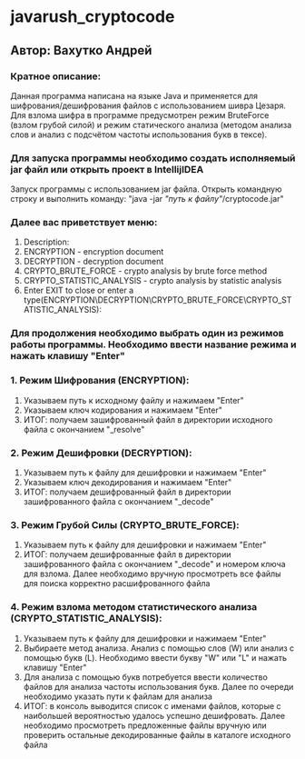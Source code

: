 # javarush_cryptocode
## Автор: Вахутко Андрей
### Кратное описание:
Данная программа написана на языке Java и применяется для шифрования/дешифрования файлов
с использованием шивра Цезаря. Для взлома шифра в программе предусмотрен режим BruteForce
(взлом грубой силой) и режим статического анализа (методом анализа слов и анализ с подсчётом частоты
использования букв в тексе).
### Для запуска программы необходимо создать исполняемый jar файл или открыть проект в IntellijIDEA
Запуск программы с использованием jar файла. Открыть командную строку и выполнить команду:
"java -jar *"путь к файлу"*/cryptocode.jar"
### Далее вас приветствует меню:
1. Description:
2. ENCRYPTION - encryption document
3. DECRYPTION - decryption document
4. CRYPTO_BRUTE_FORCE - crypto analysis by brute force method
5. CRYPTO_STATISTIC_ANALYSIS - crypto analysis by statistic analysis
6. Enter EXIT to close or enter a type(ENCRYPTION\DECRYPTION\CRYPTO_BRUTE_FORCE\CRYPTO_STATISTIC_ANALYSIS):
### Для продолжения необходимо выбрать один из режимов работы программы. Необходимо ввести название режима и нажать клавишу "Enter"
### 1. Режим Шифрования (ENCRYPTION):
1. Указываем путь к исходному файлу и нажимаем "Enter"
2. Указываем ключ кодирования и нажимаем "Enter"
3. ИТОГ: получаем зашифрованный файл в директории исходного файла с окончанием "_resolve"
### 2. Режим Дешифровки (DECRYPTION):
1. Указываем путь к файлу для дешифровки и нажимаем "Enter"
2. Указываем ключ декодирования и нажимаем "Enter"
3. ИТОГ: получаем дешифрованный файл в директории зашифрованного файла с окончанием "_decode"
### 3. Режим Грубой Силы (CRYPTO_BRUTE_FORCE):
1. Указываем путь к файлу для дешифровки и нажимаем "Enter"
2. ИТОГ: получаем дешифрованные файл в директории зашифрованного файла с окончанием "_decode" и
номером ключа для взлома. Далее необходимо вручную просмотреть все файлы для поиска корректно
расшифрованного файла
### 4. Режим взлома методом статистического анализа (CRYPTO_STATISTIC_ANALYSIS):
1. Указываем путь к файлу для дешифровки и нажимаем "Enter"
2. Выбираете метод анализа. Анализ с помощью слов (W) или анализ с помощью букв (L). Необходимо
ввести букву "W" или "L" и нажать клавишу "Enter"
3. Для анализа с помощью букв потребуется ввести количество файлов для анализа частоты использования
букв. Далее по очереди необходимо указать пути к файлам для анализа
4. ИТОГ: в консоль выводится список с именами файлов, которые с наибольшей вероятностью удалось
успешно дешифровать. Далее необходимо просмотреть предложенные файлы вручную или проверить остальные
декодированные файлы в каталоге исходного файла